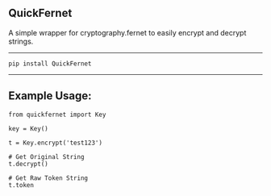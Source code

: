 QuickFernet
-

A simple wrapper for cryptography.fernet to easily encrypt and decrypt strings.

---

`pip install QuickFernet`

---

Example Usage:
-
```
from quickfernet import Key

key = Key()

t = Key.encrypt('test123')

# Get Original String
t.decrypt()

# Get Raw Token String
t.token

```
